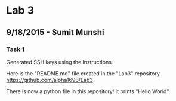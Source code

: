 # Lab 3
## 9/18/2015 - Sumit Munshi

### Task 1

Generated SSH keys using the instructions.

Here is the "README.md" file created in the "Lab3" repository.
https://github.com/alpha1693/Lab3

There is now a python file in this repository! It prints "Hello World".
